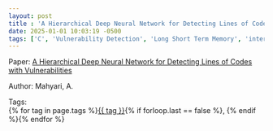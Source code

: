```yaml
---
layout: post
title : 'A Hierarchical Deep Neural Network for Detecting Lines of Codes with Vulnerabilities'
date: 2025-01-01 10:03:19 -0500
tags: ['C', 'Vulnerability Detection', 'Long Short Term Memory', 'intermediate code and Semantics-based Vulnerability Candidate (iSeVC)']
---
```

Paper: [A Hierarchical Deep Neural Network for Detecting Lines of Codes with Vulnerabilities](https://ieeexplore.ieee.org/stamp/stamp.jsp?arnumber=10077034)

Author: Mahyari, A.




 Tags:  
        <span>{% for tag in page.tags %}<a href="/tags/#{{ tag | slugify }}">{{ tag }}</a>{% if forloop.last == false %}, {% endif %}{% endfor %}</span>
